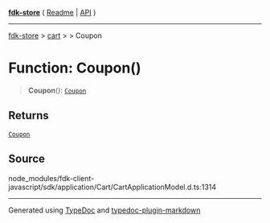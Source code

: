 [**fdk-store**](../../../README.md) ( [Readme](../../../README.md) \| [API](../../../API.md) )

---

[fdk-store](../../../API.md) > [cart](../../README.md) > [<internal>](../README.md) > Coupon

# Function: Coupon()

> **Coupon**(): [`Coupon`](../type-aliases/type-alias.Coupon.md)

## Returns

[`Coupon`](../type-aliases/type-alias.Coupon.md)

## Source

node_modules/fdk-client-javascript/sdk/application/Cart/CartApplicationModel.d.ts:1314

---

Generated using [TypeDoc](https://typedoc.org/) and [typedoc-plugin-markdown](https://www.npmjs.com/package/typedoc-plugin-markdown)
